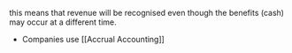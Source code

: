 this means that revenue will be recognised even though the benefits (cash) may occur at a different time.
- Companies use [[Accrual Accounting]]